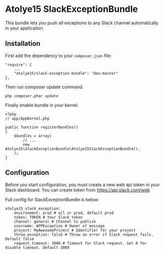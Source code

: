 # Atolye15 SlackExceptionBundle
This bundle lets you push all exceptions to any Slack channel automatically in your application.

## Installation
First add the dependency to your `composer.json` file:

    "require": {
        ...
        "atolye15/slack-exception-bundle": "dev-master"
    },

Then run composer update command.

    php composer.phar update

Finally enable bundle in your kernel.

    <?php
    // app/AppKernel.php

    public function registerBundles()
    {
        $bundles = array(
            // ...
            new Atolye15\SlackExceptionBundle\Atolye15SlackExceptionBundle(),
        );
    }

## Configuration
Before you start configuration, you must create a new web api token in your Slack dashboard. You can create token from https://api.slack.com/web

Full config for SlackExceptionBundle is below:

    atolye15_slack_exception:
        environment: prod # all or prod, default prod
        token: TOKEN # Your Slack token
        channel: general # Channel to publish
        username: APPException # Owner of message
        project: MyAwesomeProject # Identifier for your project
        throw_exception: false # Throw an error if Slack request fails. Default false
        request_timeout: 3000 # Timeout for Slack request. Set 0 for disable timeout. Default 3000
